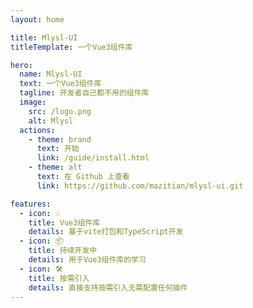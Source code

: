 ```yaml
---
layout: home

title: Mlysl-UI
titleTemplate: 一个Vue3组件库

hero:
  name: Mlysl-UI
  text: 一个Vue3组件库
  tagline: 开发者自己都不用的组件库
  image:
    src: /logo.png
    alt: Mlysl
  actions:
    - theme: brand
      text: 开始
      link: /guide/install.html
    - theme: alt
      text: 在 Github 上查看
      link: https://github.com/mazitian/mlysl-ui.git

features:
  - icon: 💡
    title: Vue3组件库
    details: 基于vite打包和TypeScript开发
  - icon: 📦
    title: 持续开发中
    details: 用于Vue3组件库的学习
  - icon: 🛠️
    title: 按需引入
    details: 直接支持按需引入无需配置任何插件
---
```


<style>
:root {
  --vp-home-hero-name-color: transparent;
  --vp-home-hero-name-background: -webkit-linear-gradient(120deg, #bd34fe, #41d1ff);
  --vp-custom-block-tip-bg: #A3C0F1;
  --vp-custom-block-tip-text: #000;
}
</style>

